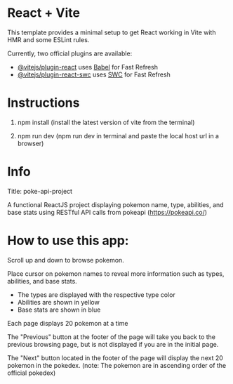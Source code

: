 # React + Vite

This template provides a minimal setup to get React working in Vite with HMR and some ESLint rules.

Currently, two official plugins are available:

- [@vitejs/plugin-react](https://github.com/vitejs/vite-plugin-react/blob/main/packages/plugin-react/README.md) uses [Babel](https://babeljs.io/) for Fast Refresh
- [@vitejs/plugin-react-swc](https://github.com/vitejs/vite-plugin-react-swc) uses [SWC](https://swc.rs/) for Fast Refresh

# Instructions
1. npm install (install the latest version of vite from the terminal)

2. npm run dev (npm run dev in terminal and paste the local host url in a browser)


# Info
Title: poke-api-project

A functional ReactJS project displaying pokemon name, type, abilities, and base stats using RESTful API calls from pokeapi (https://pokeapi.co/)

# How to use this app:
Scroll up and down to browse pokemon.

Place cursor on pokemon names to reveal more information such as types, abilities, and base stats.
- The types are displayed with the respective type color
- Abilities are shown in yellow
- Base stats are shown in blue

Each page displays 20 pokemon at a time

The "Previous" button at the footer of the page will take you back to the previous browsing page, but is not displayed if you are in the initial page.

The "Next" button located in the footer of the page will display the next 20 pokemon in the pokedex. 
(note: The pokemon are in ascending order of the official pokedex)
